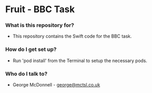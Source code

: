 # Fruit - BBC Task #

### What is this repository for? ###

* This repository contains the Swift code for the BBC task.

### How do I get set up? ###

* Run 'pod install' from the Terminal to setup the necessary pods.


### Who do I talk to? ###

* George McDonnell - george@mctsl.co.uk
